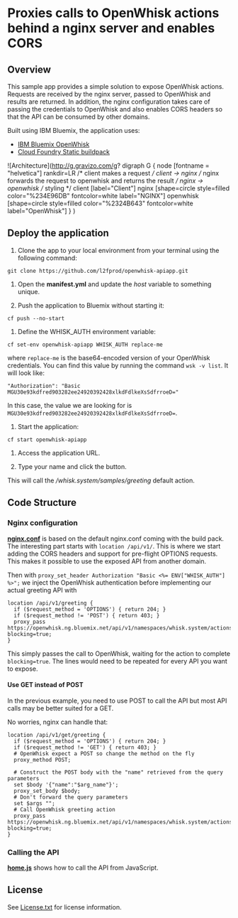 # Proxies calls to OpenWhisk actions behind a nginx server and enables CORS

## Overview

This sample app provides a simple solution to expose OpenWhisk actions.
Requests are received by the nginx server, passed to OpenWhisk and results are returned.
In addition, the nginx configuration takes care of passing the credentials to OpenWhisk and also enables CORS headers so that the API can be consumed by other domains.

Built using IBM Bluemix, the application uses:
* [IBM Bluemix OpenWhisk](https://new-console.ng.bluemix.net/openwhisk)
* [Cloud Foundry Static buildpack](https://github.com/cloudfoundry/staticfile-buildpack)
  
![Architecture](http://g.gravizo.com/g?
  digraph G {
    node [fontname = "helvetica"]
    rankdir=LR
    /* client makes a request */
    client -> nginx
    /* nginx forwards the request to openwhisk and returns the result */
    nginx -> openwhisk
    /* styling */
    client [label="Client"]
    nginx [shape=circle style=filled color="%234E96DB" fontcolor=white label="NGINX"]
    openwhisk [shape=circle style=filled color="%2324B643" fontcolor=white label="OpenWhisk"]
  }
)

## Deploy the application

1. Clone the app to your local environment from your terminal using the following command:

  ```
  git clone https://github.com/l2fprod/openwhisk-apiapp.git
  ```

1. Open the **manifest.yml** and update the *host* variable to something unique.

1. Push the application to Bluemix without starting it:

  ```
  cf push --no-start
  ```
  
1. Define the WHISK_AUTH environment variable:

  ```
  cf set-env openwhisk-apiapp WHISK_AUTH replace-me
  ```

  where ```replace-me``` is the base64-encoded version of your OpenWhisk credentials.
  You can find this value by running the command ```wsk -v list```. It will look like:

  ```"Authorization": "Basic MGU30e93kdfred903282ee24920392428xlkdFdlkeXsSdfrroeD="```
  
  In this case, the value we are looking for is ```MGU30e93kdfred903282ee24920392428xlkdFdlkeXsSdfrroeD=```.
    
1. Start the application:

  ```
  cf start openwhisk-apiapp
  ```

1. Access the application URL.

1. Type your name and click the button.

  This will call the */whisk.system/samples/greeting* default action.

## Code Structure

### Nginx configuration

[**nginx.conf**](nginx.conf) is based on the default nginx.conf coming with the build pack.
The interesting part starts with ```location /api/v1/```. This is where we start adding
the CORS headers and support for pre-flight OPTIONS requests.
This makes it possible to use the exposed API from another domain.

Then with ```proxy_set_header Authorization "Basic <%= ENV["WHISK_AUTH"] %>";```
we inject the OpenWhisk authentication before implementing our actual greeting API with

  ```
  location /api/v1/greeting {
    if ($request_method = 'OPTIONS') { return 204; }
    if ($request_method != 'POST') { return 403; }
    proxy_pass https://openwhisk.ng.bluemix.net/api/v1/namespaces/whisk.system/actions/samples/greeting?blocking=true;
  }
  ```

This simply passes the call to OpenWhisk, waiting for the action to complete ```blocking=true```.
The lines would need to be repeated for every API you want to expose.

#### Use GET instead of POST

In the previous example, you need to use POST to call the API but
most API calls may be better suited for a GET.

No worries, nginx can handle that:

  ```
  location /api/v1/get/greeting {
    if ($request_method = 'OPTIONS') { return 204; }
    if ($request_method != 'GET') { return 403; }
    # OpenWhisk expect a POST so change the method on the fly
    proxy_method POST;

    # Construct the POST body with the "name" retrieved from the query parameters
    set $body '{"name":"$arg_name"}';
    proxy_set_body $body;
    # Don't forward the query parameters
    set $args "";
    # Call OpenWhisk greeting action
    proxy_pass https://openwhisk.ng.bluemix.net/api/v1/namespaces/whisk.system/actions/samples/greeting?blocking=true;
  }
  ```

### Calling the API

[**home.js**](home.js) shows how to call the API from JavaScript.

## License

See [License.txt](License.txt) for license information.